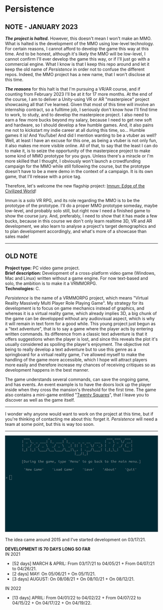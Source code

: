 # Persistence

## NOTE - JANUARY 2023

**_The project is halted._** However, this doesn't mean I won't make an MMO. What is halted is the development of the MMO using low-level technology. For certain reasons, I cannot afford to develop the game this way at this time. And to be honest, although it's likely the MMO will be low-level, I cannot confirm I'll ever develop the game this way, or if I'll just go with a commercial engine. What I know is that I keep this repo around and let it keep the old name of *Persistence* in order not to confuse the different repos. Indeed, the MMO project has a new name, that I won't disclose at this time.  

**_The reasons_** for this halt is that I'm pursuing a VR/AR course, and if counting from February 2023 I'll be at it for 17 more months. At the end of the course, I am to deliver a Unity-using VR or AR "masterpiece" project showcasing all that I've learned. Given that most of this time will involve an internship contract, so a fulltime job, I seriously don't know how I'll find time to work, to study, and to develop the masterpiece project. I also need to earn a few more bucks beyond my salary, because I need to get new soft and hardware, so I should develop a few humble games. And, it also pains me not to kickstart my indie career at all during this time, so... Humble games it is! And YouTube! And did I mention wanting to be a vtuber as well? Well, at least I have an excuse for this one, as being a vtuber is not only fun, it also makes me more visible online. All of that, to say that the least I can do to make it, is to seize the opportunity of the masterpiece project to make some kind of MMO prototype for you guys. Unless there's a miracle or I'm more skilled that I thought, I obviously won't launch a crowdfunding campaign for the MMO while still following the course, but the prototype doesn't have to be a mere demo in the context of a campaign. It is its own game, that I'll release with a price tag.  

Therefore, let's welcome the new flagship project: [Imnun: Edge of the Civilized World](https://github.com/TheLycorisRadiata/game_unity_imnun)!   

Imnun is a solo VR RPG, and its role regarding the MMO is to be the prototype of the prototype. I'll do a proper MMO prototype someday, maybe low-level, and probably solo still, but right now I need a finished game to show the course jury. And, preferably, I need to show that it has made a few bucks, because in this course we don't only learn realtime 3D, VR and AR development, we also learn to analyse a project's target demographics and to plan development accordingly, and what's more of a showcase than sales made!  

---

## OLD NOTE

**Project type:** PC video game project.  
**Brief description:** Development of a cross-platform video game (Windows, Mac and Linux) written without a game engine. For now text-based and solo, the ambition is to make it a VRMMORPG.  
**Technologies:** C.  

*Persistence* is the name of a VRMMORPG project, which means "Virtual Reality Massively Multi Player Role Playing Game". My strategy for its development is to focus on game mechanics instead of graphics, and whereas it is a virtual reality game, which already implies 3D, a big chunk of the game can be developped without any audiovisual aspect, which is why it will remain in text form for a good while. This young project just begun as a "text adventure", that is to say a game where the player acts by entering written commands. Its difference from a classic text adventure is that it offers suggestions when the player is lost, and since this reveals the plot it's usually considered as spoiling the player's enjoyment. The objective not being to really develop a text adventure but to use this genre as a springboard for a virtual reality game, I've allowed myself to make the handling of the game more accessible, which I hope will attract players more easily and therefore increase my chances of receiving critiques so as development happens in the best manner.  

The game understands several commands, can save the ongoing game, and has events. An event example is to have the doors lock up the player inside when they cross the mansion's threshold for the first time. The game also contains a mini-game entitled "[Twenty Squares](https://github.com/TheLycorisRadiata/game_twentysquares)", that I leave you to discover as well as the game itself.  

---

I wonder why anyone would want to work on the project at this time, but if you're thinking of contacting me about this: forget it. *Persistence* will need a team at some point, but this is way too soon.

---

![](./ingame_screenshot.png)

The idea came around 2015 and I've started development on 03/17/21.

**DEVELOPMENT IS 70 DAYS LONG SO FAR**  
IN 2021
- [52 days] MARCH & APRIL: From 03/17/21 to 04/05/21 + From 04/07/21 to 04/26/21.
- [2 days] MAY: On 05/06/21 + On 05/11/21.
- [3 days] AUGUST: On 08/08/21 + On 08/10/21 + On 08/12/21.

IN 2022
- [13 days] APRIL: From 04/01/22 to 04/02/22 + From 04/07/22 to 04/15/22 + On 04/17/22 + On 04/19/22.


